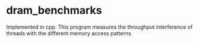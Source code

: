 # dram_benchmarks
Implemented in cpp. This program measures the throughput interference of threads with the different memory access patterns
